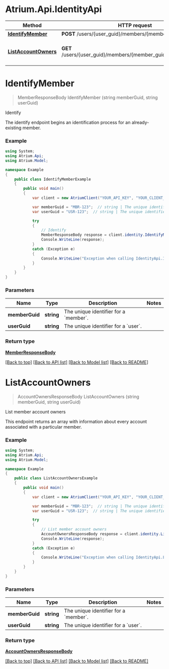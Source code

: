 # Atrium.Api.IdentityApi

Method | HTTP request | Description
------------- | ------------- | -------------
[**IdentifyMember**](IdentityApi.md#identifymember) | **POST** /users/{user_guid}/members/{member_guid}/identify | Identify
[**ListAccountOwners**](IdentityApi.md#listaccountowners) | **GET** /users/{user_guid}/members/{member_guid}/account_owners | List member account owners


<a name="identifymember"></a>
# **IdentifyMember**
> MemberResponseBody IdentifyMember (string memberGuid, string userGuid)

Identify

The identify endpoint begins an identification process for an already-existing member.

### Example
```csharp
using System;
using Atrium.Api;
using Atrium.Model;

namespace Example
{
    public class IdentifyMemberExample
    {
        public void main()
        {
            var client = new AtriumClient("YOUR_API_KEY", "YOUR_CLIENT_ID", "https://vestibule.mx.com");

            var memberGuid = "MBR-123";  // string | The unique identifier for a `member`.
            var userGuid = "USR-123";  // string | The unique identifier for a `user`.

            try
            {
                // Identify
                MemberResponseBody response = client.identity.IdentifyMember(memberGuid, userGuid);
                Console.WriteLine(response);
            }
            catch (Exception e)
            {
                Console.WriteLine("Exception when calling IdentityApi.IdentifyMember: " + e.Message );
            }
        }
    }
}
```

### Parameters

Name | Type | Description  | Notes
------------- | ------------- | ------------- | -------------
 **memberGuid** | **string**| The unique identifier for a &#x60;member&#x60;. | 
 **userGuid** | **string**| The unique identifier for a &#x60;user&#x60;. | 

### Return type

[**MemberResponseBody**](MemberResponseBody.md)

[[Back to top]](#) [[Back to API list]](../README.md#documentation-for-api-endpoints) [[Back to Model list]](../README.md#documentation-for-models) [[Back to README]](../README.md)

<a name="listaccountowners"></a>
# **ListAccountOwners**
> AccountOwnersResponseBody ListAccountOwners (string memberGuid, string userGuid)

List member account owners

This endpoint returns an array with information about every account associated with a particular member.

### Example
```csharp
using System;
using Atrium.Api;
using Atrium.Model;

namespace Example
{
    public class ListAccountOwnersExample
    {
        public void main()
        {
            var client = new AtriumClient("YOUR_API_KEY", "YOUR_CLIENT_ID", "https://vestibule.mx.com");

            var memberGuid = "MBR-123";  // string | The unique identifier for a `member`.
            var userGuid = "USR-123";  // string | The unique identifier for a `user`.

            try
            {
                // List member account owners
                AccountOwnersResponseBody response = client.identity.ListAccountOwners(memberGuid, userGuid);
                Console.WriteLine(response);
            }
            catch (Exception e)
            {
                Console.WriteLine("Exception when calling IdentityApi.ListAccountOwners: " + e.Message );
            }
        }
    }
}
```

### Parameters

Name | Type | Description  | Notes
------------- | ------------- | ------------- | -------------
 **memberGuid** | **string**| The unique identifier for a &#x60;member&#x60;. | 
 **userGuid** | **string**| The unique identifier for a &#x60;user&#x60;. | 

### Return type

[**AccountOwnersResponseBody**](AccountOwnersResponseBody.md)

[[Back to top]](#) [[Back to API list]](../README.md#documentation-for-api-endpoints) [[Back to Model list]](../README.md#documentation-for-models) [[Back to README]](../README.md)

